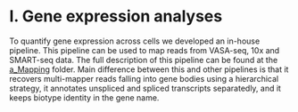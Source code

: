 # I. Gene expression analyses

To quantify gene expression across cells we developed an in-house pipeline. This pipeline can be used to map reads from VASA-seq, 10x and SMART-seq data. The full description of this pipeline can be found at the [a_Mapping](a_Mapping) folder. Main difference between this and other pipelines is that it recovers multi-mapper reads falling into gene bodies using a hierarchical strategy, it annotates unspliced and spliced transcripts separatedly, and it keeps biotype identity in the gene name. 
